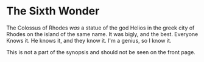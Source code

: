# The Sixth Wonder
<!-- Synopsis Start -->
The Colossus of Rhodes *was* a statue of the god Helios in the greek city of Rhodes on the island of the same name. It was bigly, and the best. Everyone Knows it. He knows it, and they know it. I'm a genius, so I know it. 
<!-- Synopsis End -->
This is not a part of the synopsis and should not be seen on the front page.

<!-- Published: 1573140642026 -->
<!-- Updated: -->
<!-- Status: PUB -->